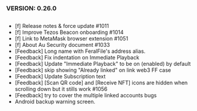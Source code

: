 ### VERSION: 0.26.0
##
- [f] Release notes & force update #1011
- [f] Improve Tezos Beacon onboarding #1014
- [f] Link to MetaMask browser extension #1051
- [f] About Au Security document #1033
- [Feedback] Long name with FeralFile's address alias.
- [Feedback] Fix indentation on Immediate Playback
- [Feedback] Update "Immediate Playback" to be on (enabled) by default
- [Feedback] skip showing "Already linked" on link web3 FF case
- [Feedback] Update Subscription text 
- [Feedback] [Scan QR code] and [Receive NFT] icons are hidden when scrolling down but it stills work #1056
- [Feedback] try to cover the multiple linked accounts bugs
- Android backup warning screen.
